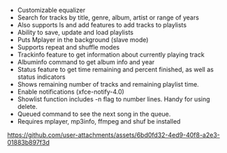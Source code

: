 * Customizable equalizer<br>
* Search for tracks by title, genre, album, artist or range of years<br>
* Also supports ls and add features to add tracks to playlists<br>
* Ability to save, update and load playlists<br>
* Puts Mplayer in the background (slave mode)<br>
* Supports repeat and shuffle modes<br>
* Trackinfo feature to get information about currently playing track<br>
* Albuminfo command to get album info and year<br>
* Status feature to get time remaining and percent finished, as well as status indicators<br>
* Shows remaining number of tracks and remaining playlist time.<br>
* Enable notifications (xfce-notify-4.0)
* Showlist function includes -n flag to number lines. Handy for using delete.
* Queued command to see the next song in the queue.
* Requires mplayer, mp3info, ffmpeg and shuf be installed

https://github.com/user-attachments/assets/6bd0fd32-4ed9-40f8-a2e3-01883b897f3d

